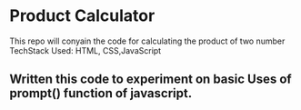 # Product Calculator
This repo will conyain the code for calculating the product of two number
TechStack Used: HTML, CSS,JavaScript
## Written this code to experiment on basic Uses of prompt() function of javascript.
